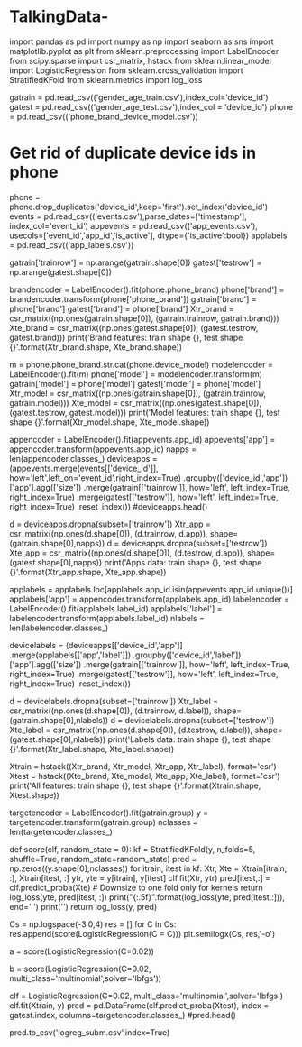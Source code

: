 # TalkingData-
import pandas as pd
import numpy as np
import seaborn as sns
import matplotlib.pyplot as plt
from sklearn.preprocessing import LabelEncoder
from scipy.sparse import csr_matrix, hstack
from sklearn.linear_model import LogisticRegression
from sklearn.cross_validation import StratifiedKFold
from sklearn.metrics import log_loss


gatrain = pd.read_csv(('gender_age_train.csv'),index_col='device_id')
gatest = pd.read_csv(('gender_age_test.csv'),index_col = 'device_id')
phone = pd.read_csv(('phone_brand_device_model.csv'))
# Get rid of duplicate device ids in phone
phone = phone.drop_duplicates('device_id',keep='first').set_index('device_id')
events = pd.read_csv(('events.csv'),parse_dates=['timestamp'], index_col='event_id')
appevents = pd.read_csv(('app_events.csv'), 
                        usecols=['event_id','app_id','is_active'],
                        dtype={'is_active':bool})
applabels = pd.read_csv(('app_labels.csv'))


gatrain['trainrow'] = np.arange(gatrain.shape[0])
gatest['testrow'] = np.arange(gatest.shape[0])


brandencoder = LabelEncoder().fit(phone.phone_brand)
phone['brand'] = brandencoder.transform(phone['phone_brand'])
gatrain['brand'] = phone['brand']
gatest['brand'] = phone['brand']
Xtr_brand = csr_matrix((np.ones(gatrain.shape[0]), 
                       (gatrain.trainrow, gatrain.brand)))
Xte_brand = csr_matrix((np.ones(gatest.shape[0]), 
                       (gatest.testrow, gatest.brand)))
print('Brand features: train shape {}, test shape {}'.format(Xtr_brand.shape, Xte_brand.shape))


m = phone.phone_brand.str.cat(phone.device_model)
modelencoder = LabelEncoder().fit(m)
phone['model'] = modelencoder.transform(m)
gatrain['model'] = phone['model']
gatest['model'] = phone['model']
Xtr_model = csr_matrix((np.ones(gatrain.shape[0]), 
                       (gatrain.trainrow, gatrain.model)))
Xte_model = csr_matrix((np.ones(gatest.shape[0]), 
                       (gatest.testrow, gatest.model)))
print('Model features: train shape {}, test shape {}'.format(Xtr_model.shape, Xte_model.shape))



appencoder = LabelEncoder().fit(appevents.app_id)
appevents['app'] = appencoder.transform(appevents.app_id)
napps = len(appencoder.classes_)
deviceapps = (appevents.merge(events[['device_id']], how='left',left_on='event_id',right_index=True)
                       .groupby(['device_id','app'])['app'].agg(['size'])
                       .merge(gatrain[['trainrow']], how='left', left_index=True, right_index=True)
                       .merge(gatest[['testrow']], how='left', left_index=True, right_index=True)
                       .reset_index())
#deviceapps.head()


d = deviceapps.dropna(subset=['trainrow'])
Xtr_app = csr_matrix((np.ones(d.shape[0]), (d.trainrow, d.app)), 
                      shape=(gatrain.shape[0],napps))
d = deviceapps.dropna(subset=['testrow'])
Xte_app = csr_matrix((np.ones(d.shape[0]), (d.testrow, d.app)), 
                      shape=(gatest.shape[0],napps))
print('Apps data: train shape {}, test shape {}'.format(Xtr_app.shape, Xte_app.shape))


applabels = applabels.loc[applabels.app_id.isin(appevents.app_id.unique())]
applabels['app'] = appencoder.transform(applabels.app_id)
labelencoder = LabelEncoder().fit(applabels.label_id)
applabels['label'] = labelencoder.transform(applabels.label_id)
nlabels = len(labelencoder.classes_)



devicelabels = (deviceapps[['device_id','app']]
                .merge(applabels[['app','label']])
                .groupby(['device_id','label'])['app'].agg(['size'])
                .merge(gatrain[['trainrow']], how='left', left_index=True, right_index=True)
                .merge(gatest[['testrow']], how='left', left_index=True, right_index=True)
                .reset_index())



d = devicelabels.dropna(subset=['trainrow'])
Xtr_label = csr_matrix((np.ones(d.shape[0]), (d.trainrow, d.label)), 
                      shape=(gatrain.shape[0],nlabels))
d = devicelabels.dropna(subset=['testrow'])
Xte_label = csr_matrix((np.ones(d.shape[0]), (d.testrow, d.label)), 
                      shape=(gatest.shape[0],nlabels))
print('Labels data: train shape {}, test shape {}'.format(Xtr_label.shape, Xte_label.shape))



Xtrain = hstack((Xtr_brand, Xtr_model, Xtr_app, Xtr_label), format='csr')
Xtest =  hstack((Xte_brand, Xte_model, Xte_app, Xte_label), format='csr')
print('All features: train shape {}, test shape {}'.format(Xtrain.shape, Xtest.shape))


targetencoder = LabelEncoder().fit(gatrain.group)
y = targetencoder.transform(gatrain.group)
nclasses = len(targetencoder.classes_)


def score(clf, random_state = 0):
    kf = StratifiedKFold(y, n_folds=5, shuffle=True, random_state=random_state)
    pred = np.zeros((y.shape[0],nclasses))
    for itrain, itest in kf:
        Xtr, Xte = Xtrain[itrain, :], Xtrain[itest, :]
        ytr, yte = y[itrain], y[itest]
        clf.fit(Xtr, ytr)
        pred[itest,:] = clf.predict_proba(Xte)
        # Downsize to one fold only for kernels
        return log_loss(yte, pred[itest, :])
        print("{:.5f}".format(log_loss(yte, pred[itest,:])), end=' ')
    print('')
    return log_loss(y, pred)


Cs = np.logspace(-3,0,4)
res = []
for C in Cs:
    res.append(score(LogisticRegression(C = C)))
plt.semilogx(Cs, res,'-o')




a = score(LogisticRegression(C=0.02))


b = score(LogisticRegression(C=0.02, multi_class='multinomial',solver='lbfgs'))


clf = LogisticRegression(C=0.02, multi_class='multinomial',solver='lbfgs')
clf.fit(Xtrain, y)
pred = pd.DataFrame(clf.predict_proba(Xtest), index = gatest.index, columns=targetencoder.classes_)
#pred.head()

pred.to_csv('logreg_subm.csv',index=True)
